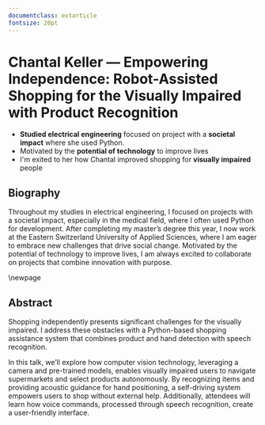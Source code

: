```yaml
---
documentclass: extarticle
fontsize: 20pt
---
```


# Chantal Keller — Empowering Independence: Robot-Assisted Shopping for the Visually Impaired with Product Recognition

 * **Studied electrical engineering** focused on project with a **societal
   impact** where she used Python.
 * Motivated by the **potential of technology** to improve lives
 * I'm exited to her how Chantal improved shopping for **visually impaired** people

## Biography

Throughout my studies in electrical engineering, I focused on projects with a societal impact, especially in the medical field, where I often used Python for development. After completing my master’s degree this year, I now work at the Eastern Switzerland University of Applied Sciences, where I am eager to embrace new challenges that drive social change. Motivated by the potential of technology to improve lives, I am always excited to collaborate on projects that combine innovation with purpose.


\newpage

## Abstract

Shopping independently presents significant challenges for the visually impaired. I address these obstacles with a Python-based shopping assistance system that combines product and hand detection with speech recognition.

In this talk, we’ll explore how computer vision technology, leveraging a camera and pre-trained models, enables visually impaired users to navigate supermarkets and select products autonomously. By recognizing items and providing acoustic guidance for hand positioning, a self-driving system empowers users to shop without external help. Additionally, attendees will learn how voice commands, processed through speech recognition, create a user-friendly interface.

